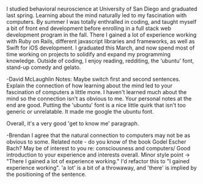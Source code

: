 I studied behavioral neuroscience at University of San Diego and graduated last spring.  Learning about the mind naturally led to my fascination with computers.  By summer I was totally enthralled in coding, and taught myself a bit of front end development before enrolling in a full stack web development program in the fall.  There I gained a lot of experience working with Ruby on Rails, different javascript libraries and frameworks, as well as Swift for iOS development.  I graduated this March, and now spend most of time working on projects to solidify and expand my programming knowledge.  Outside of coding, I enjoy reading, redditing, the ‘ubuntu’ font, stand-up comedy and gelato.


-David McLaughlin Notes:
Maybe switch first and second sentences. 
Explain the connection of how learning about the mind led to your fascination of computers a little more. I haven't learned much about the mind so the connection isn't as obvious to me.
Your personal notes at the end are good. Putting the 'ubuntu' font is a nice little quirk that isn't too generic or unrelatable. It made me google the ubuntu font.

Overall, it's a very good 'get to know me' paragraph.

-Brendan
I agree that the natural connection to computers may not be as obvious to some.  Related note - do you know of the book Godel Escher Bach?  May be of interest to you re: consciousness and computers/
Good introduction to your experience and interests overall.
Minor style point -> "There I gained a lot of experience working." I'd refactor this to "I gained experience working".  'a lot' is a bit of a throwaway, and 'there' is implied by the positioning of the sentence.
